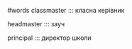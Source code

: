 #words 
classmaster ::: класна керівник
<!--SR:!2022-11-13,3,252!2022-11-13,3,252-->
headmaster ::: зауч
<!--SR:!2022-11-13,3,252!2022-11-13,3,252-->
principal ::: директор школи
<!--SR:!2022-11-18,10,250!2022-11-26,16,270-->